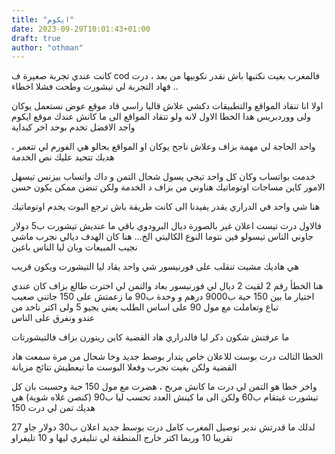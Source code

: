 ```yaml
---
title: "ايكوم"
date: 2023-09-29T10:01:43+01:00
draft: true
author: "othman"
---
```


كانت عندي تجربة صغيرة ف cod فالمغرب بغيت نكتبها باش نقدر نكوبيها من بعد ، درت فهاد التجربة لي تيشورت وطحت فشلا اخطاء ..

اولا انا تنقاد المواقع والتطبيقات دكشي علاش قاليا راسي قاد موقع عوض نستعمل يوكان ولى
ووردبريس هدا الخطا الاول لانه ولو تتقاد المواقع الى ما كانش عندك موقع ايكوم واجد الافضل تخدم بوحد اخر كبداية

واحد الحاجة لي مهمة بزاف وعلاش ناجح يوكان او المواقع بحالو هي الفورم لي تتعمر ، هديك تتحيد عليك نص الخدمة

خدمت بواتساب وكان كل واحد تيجي يسول شحال التمن و داك واتساب بيزنس تيسهل الامور كاين مساجات اوتوماتيك هناوني من بزاف د الخدمة ولكن تنضن ممكن يكون حسن

هنا شي واحد في الدراري يقدر يفيدنا الى كانت طريقة باش ترجع البوت يخدم اوتوماتيك

فالاول درت تيست اعلان غير بالصورة ديال البرودوي باقي ما عنديش تيشورت ب5 دولار جاوني الناس تيسولو فين نتوما النوع الكاليتي الخ… هنا كان الهدف ديالي نجرب ماشي نجيب المبيعات وبان ليا الناس باغين

هي هاديك مشيت تنقلب على فورنيسور شي واحد يقاد ليا التيشورت ويكون قريب

هنا الخطأ رقم 2 لقيت 2 ديال لي فورنيسور بعاد والتمن لي اخترت طالع بزاف كان عندي اختيار ما بين 150 حبة ب9000 درهم و وحدة ب90 ما زعمتش على 150 جاتني صعيب تباع وتعاملت مع مول 90 على اساس الطلب يعني يجيو 5 ولى اكتر ناخد من عندو ونفرق على الناس

ما عرفتش شكون دكر ليا فالدراري هاد القضية كاين ريتورن بزاف فالتيشورتات

الخطا التالت درت بوست للاعلان خاص يتدار بوصط جديد وخا شحال من مرة سمعت هاد القضية ولكن بغيت نجرب وفعلا البوست ما تيعطيش نتائج مزيانة

واخر خطا هو التمن لي درت ما كانش مربح ، هضرت مع مول 150 حبة وحسبت بان كل تيشورت غيتقام ب60 ولكن الى ما كينش العدد تحسب ليا ب90 (كنصن غلاه شوية) هي هديك تمن لي درت 150

لدلك ما قدرتش ندير توصيل المغرب كامل درت بوسط جديد اعلان ب30 دولار جاو 27 تقريبا 10 وربما اكتر خارج المنطقة لي تنليفري ليها و 10 تليفراو
